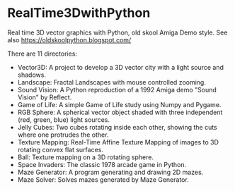 # RealTime3DwithPython
Real time 3D vector graphics with Python, old skool Amiga Demo style. See also https://oldskoolpython.blogspot.com/

There are 11 directories:
* Vector3D: A project to develop a 3D vector city with a light source and shadows. 
* Landscape: Fractal Landscapes with mouse controlled zooming.
* Sound Vision: A Python reproduction of a 1992 Amiga demo "Sound Vision" by Reflect.
* Game of Life: A simple Game of Life study using Numpy and Pygame.
* RGB Sphere: A spherical vector object shaded with three independent (red, green, blue) light sources. 
* Jelly Cubes: Two cubes rotating inside each other, showing the cuts where one protrudes the other.
* Texture Mapping: Real-Time Affine Texture Mapping of images to 3D rotating convex flat surfaces.
* Ball: Texture mapping on a 3D rotating sphere.
* Space Invaders: The classic 1978 arcade game in Python.
* Maze Generator: A program generating and drawing 2D mazes.
* Maze Solver: Solves mazes generated by Maze Generator.
